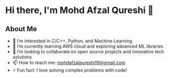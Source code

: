 # Hi there, I'm Mohd Afzal Qureshi 👋

## About Me
- 👀 I’m interested in C/C++, Python, and Machine Learning
- 🌱 I’m currently learning AWS cloud and exploring advanced ML libraries
- 💞️ I’m looking to collaborate on open source projects and innovative tech solutions
- 📫 How to reach me: [mohdafzalqureshi19@gmail.com](mailto:mohdafzalqureshi19@gmail.com)
- ⚡ Fun fact: I love solving complex problems with code!

<!---
M-Afzal-Q/M-Afzal-Q is a ✨ special ✨ repository because its `README.md` (this file) appears on your GitHub profile.
You can click the Preview link to take a look at your changes.
--->
